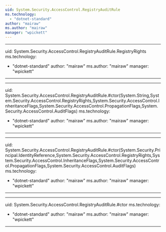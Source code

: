 ```yaml
---
uid: System.Security.AccessControl.RegistryAuditRule
ms.technology: 
  - "dotnet-standard"
author: "mairaw"
ms.author: "mairaw"
manager: "wpickett"
---
```


---
uid: System.Security.AccessControl.RegistryAuditRule.RegistryRights
ms.technology: 
  - "dotnet-standard"
author: "mairaw"
ms.author: "mairaw"
manager: "wpickett"
---

---
uid: System.Security.AccessControl.RegistryAuditRule.#ctor(System.String,System.Security.AccessControl.RegistryRights,System.Security.AccessControl.InheritanceFlags,System.Security.AccessControl.PropagationFlags,System.Security.AccessControl.AuditFlags)
ms.technology: 
  - "dotnet-standard"
author: "mairaw"
ms.author: "mairaw"
manager: "wpickett"
---

---
uid: System.Security.AccessControl.RegistryAuditRule.#ctor(System.Security.Principal.IdentityReference,System.Security.AccessControl.RegistryRights,System.Security.AccessControl.InheritanceFlags,System.Security.AccessControl.PropagationFlags,System.Security.AccessControl.AuditFlags)
ms.technology: 
  - "dotnet-standard"
author: "mairaw"
ms.author: "mairaw"
manager: "wpickett"
---

---
uid: System.Security.AccessControl.RegistryAuditRule.#ctor
ms.technology: 
  - "dotnet-standard"
author: "mairaw"
ms.author: "mairaw"
manager: "wpickett"
---
